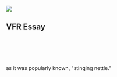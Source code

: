 [![](https://v3.juncture-digital.org/images/wb.svg)](https://v3.juncture-digital.org/wb)

## VFR Essay

<param ve-config
	title="Stinging Nettle: Friend, Foe, Favourite?"
       source-image="https://upload.wikimedia.org/wikipedia/commons/2/27/Urtica_dioica_%28Urticaceae%29.jpg"
       banner="gh:JSTOR-Labs/plant-humanities/maize/banner_Baumann_Hopi_Corn_Indianapolis_Museum_of_Art_In_Copyright_Bridgeman_Images.jpg"
       layout="vtl"
       author="Stephanie Posthumus"
       description="TODO">

# &nbsp;
as it was popularly known, "<span eid="Q21962361">stinging nettle</span>." 
